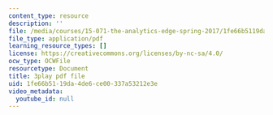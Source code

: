 ```yaml
---
content_type: resource
description: ''
file: /media/courses/15-071-the-analytics-edge-spring-2017/1fe66b5119da4de6ce00337a53212e3e_0RaZe62Rg2A.pdf
file_type: application/pdf
learning_resource_types: []
license: https://creativecommons.org/licenses/by-nc-sa/4.0/
ocw_type: OCWFile
resourcetype: Document
title: 3play pdf file
uid: 1fe66b51-19da-4de6-ce00-337a53212e3e
video_metadata:
  youtube_id: null
---
```

